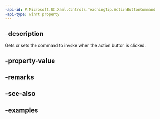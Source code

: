 ```yaml
---
-api-id: P:Microsoft.UI.Xaml.Controls.TeachingTip.ActionButtonCommand
-api-type: winrt property
---
```


## -description

Gets or sets the command to invoke when the action button is clicked.

## -property-value

## -remarks

## -see-also

## -examples

